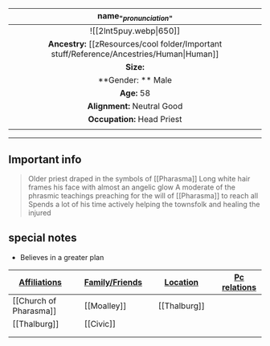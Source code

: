 
|                              name<sub>"*pronunciation*"</sub>                              |
| :----------------------------------------------------------------------------------------: |
|                                   ![[2lnt5puy.webp\|650]]                                   |
| **Ancestry:** [[zResources/cool folder/Important stuff/Reference/Ancestries/Human\|Human]] |
|                                         **Size:**                                          |
|                                     **Gender: ** Male                                      |
|                                        **Age:** 58                                         |
|                                **Alignment:** Neutral Good                                 |
|                                **Occupation:** Head Priest                                 |
|                                                                                            |

---
## Important info
> Older priest draped in the symbols of [[Pharasma]]
> Long white hair frames his face with almost an angelic glow 
> A moderate of the phrasmic teachings preaching for the will of [[Pharasma]] to reach all 
> Spends a lot of his time actively helping the townsfolk and healing the injured

##  special notes 
- Believes in a greater plan

| **<u>Affiliations</u>** |     | **<u>Family/Friends</u>** |     | **<u>Location</u>** |     | <u>**Pc relations**</u> |
| ----------------------- | --- | ------------------------- | --- | ------------------- | --- | :---------------------: |
| [[Church of Pharasma]]  |     | [[Moalley]]               |     | [[Thalburg]]        |     |                         |
| [[Thalburg]]            |     | [[Civic]]                 |     |                     |     |                         |
|                         |     |                           |     |                     |     |                         |
|                         |     |                           |     |                     |     |                         |

